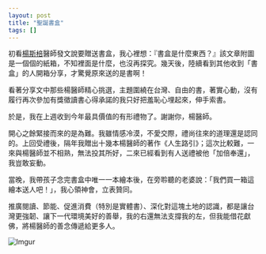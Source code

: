 ```yaml
---
layout: post
title: "聖誕書盒"
tags: []
---
```


初看[楊斯棓](https://www.facebook.com/YangSzuPang)醫師發文說要贈送書盒，我心裡想：『書盒是什麼東西？』該文章附圖是一個個的紙箱，不知裡面是什麼，也沒再探究。幾天後，陸續看到其他收到「書盒」的人開箱分享，才驚覺原來送的是書啊！
 
看著分享文中那些楊醫師精心挑選，主題圍繞在台灣、自由的書，著實心動，沒有履行再次參加有獎徵讀書心得承諾的我只好把羞恥心埋起來，伸手索書。

<!--more-->

於是，我在上週收到今年最具價值的有形禮物了。謝謝你，楊醫師。

開心之餘緊接而來的是為難。我雖情感冷漠，不愛交際，禮尚往來的道理還是認同的。上回受禮後，隔年我贈出十幾本楊醫師的著作《人生路引》；這次比較難，一來與楊醫師並不相熟，無法投其所好，二來已經看到有人送禮被他「加倍奉還」，我豈敢妄動。

當晚，我帶孩子念完書盒中唯一一本繪本後，在旁聆聽的老婆說：「我們買一箱這繪本送人吧！」，我心領神會，立表贊同。

推廣閱讀、節能、促進消費（特別是實體書）、深化對這塊土地的認識，都是讓台灣更強韌、讓下一代環境美好的善舉，我的右還無法支撐我的左，但我能借花獻佛，將楊醫師的善念傳遞給更多人。

![Imgur](https://imgur.com/BvCdyN6.png)

